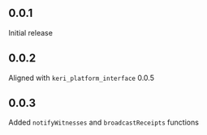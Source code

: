 ## 0.0.1

Initial release

## 0.0.2

Aligned with `keri_platform_interface` 0.0.5

## 0.0.3

Added `notifyWitnesses` and `broadcastReceipts` functions
